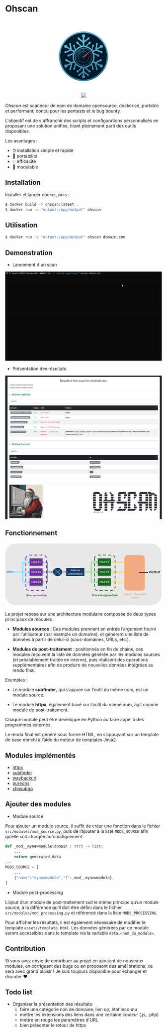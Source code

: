 Ohscan
========

<div align="center">
  <br>
  <img src=".readme/logo.png" alt="dalfox" width="200px;">
</div>
<p align="center">
  <a href="https://github.com/ahihuh/ohscan/blob/main/CONTRIBUTING.md"><img src="https://img.shields.io/badge/contributions-welcome-brightgreen.svg?style=for-the-badge&labelColor=%2330365e&color=%2330365e"></a>
</p>

*Ohscan* est scanneur de nom de domaine opensource, dockerisé, portable et performant, conçu pour les pentests et le bug bounty.

L'objectif est de s'affranchir des scripts et configurations personnalisés en proposant une solution unifiée, tirant pleinement parti des outils disponibles.

Les avantages :
- :alarm_clock: installation simple et rapide
- :handbag: portabilité
- :bulb: efficacité
- :wrench: modulable

Installation
----------------------------

Installer et lancer docker, puis :

```bash
$ docker build -t ohscan:latest .
$ docker run -v "output:/app/output" ohscan
```

Utilisation
----------------------------

```bash
$ docker run -v "output:/app/output" ohscan domain.com
```


Demonstration
----------------------------

* Lancement d'un scan

![alt text](.readme/example.gif)

* Présentation des résultats

![alt text](.readme/example.result.png)


Fonctionnement
----------------------------

![](.readme/workflow.png)

Le projet repose sur une architecture modulaire composée de deux types principaux de modules :

* **Modules sources** : Ces modules prennent en entrée l’argument fourni par l’utilisateur (par exemple un domaine), et génèrent une liste de données à partir de celui-ci (sous-domaines, URLs, etc.).

* **Modules de post-traitement** : positionnés en fin de chaine, ces modules reçoivent la liste de données générée par les modules sources (et préalablement traitée en interne), puis réalisent des opérations supplémentaires afin de produire de nouvelles données intégrées au rendu final.

Exemples :

* Le module **subfinder**, qui s’appuie sur l’outil du même nom, est un module source.

* Le module **httpx**, également basé sur l’outil du même nom, agit comme module de post-traitement.

Chaque module peut être développé en Python ou faire appel à des programmes externes.

Le rendu final est généré sous forme HTML, en s’appuyant sur un template de base enrichi à l’aide du moteur de templates Jinja2.

Modules implémentés
----------------------------

- [httpx](https://github.com/projectdiscovery/httpx)
- [subfinder](https://github.com/projectdiscovery/subfinder)
- [waybackurl](https://github.com/tomnomnom/waybackurls)
- [puredns](https://github.com/d3mondev/puredns)
- [shosubgo](https://github.com/incogbyte/shosubgo)

Ajouter des modules
----------------------------

* Module source

Pour ajouter un module source, il suffit de créer une fonction dans le fichier `src/modules/mod_source.py`, puis de l’ajouter à la liste `MODS_SOURCE` afin qu’elle soit chargée automatiquement.

```python
def _mod__mynewmodule(domain : str) -> list:
    ...
    return generated_data
...
MODS_SOURCE = [
    ...
    {"name":"mynewmodule","f":_mod__mynewmodule},
]
```

* Module post-processing

L’ajout d’un module de post-traitement suit le même principe qu’un module source, à la différence qu’il doit être défini dans le fichier `src/modules/mod_processing.py` et référencé dans la liste `MODS_PROCESSING`.

Pour afficher les résultats, il est également nécessaire de modifier le template `assets/template.html`. Les données générées par ce module seront accessibles dans le template via la variable `data.<nom_du_module>`.

Contribution
----------------------------

Si vous avez envie de contribuer au projet en ajoutant de nouveaux modules, en corrigeant des bugs ou en proposant des améliorations, ce sera avec grand plaisir ! Je suis toujours disponible pour échanger et discuter :heart:.

## Todo list

- Organiser la présentation des résultats:
    - faire une catégorie non de domaine, lien up, état inconnu
    - mettre les extensions des liens dans une certaine couleur (.js, .php)
    - mettre en rouge les paramètres d'URL
    - bien présenter le retour de httpx